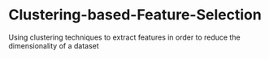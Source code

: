 # Clustering-based-Feature-Selection
Using clustering techniques to extract features in order to reduce the dimensionality of a dataset
